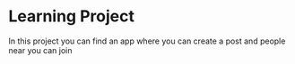 # Learning Project 
In this project you can find an app where you can create a post and people near you can join
